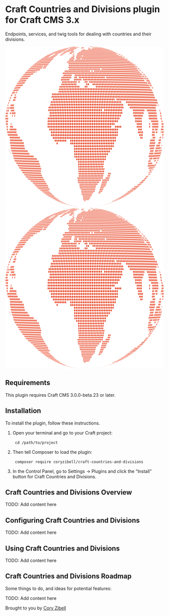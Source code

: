 # Craft Countries and Divisions plugin for Craft CMS 3.x

Endpoints, services, and twig tools for dealing with countries and their divisions.

![Globe](./resources/img/plugin-logo.svg)
<img src="./resources/img/plugin-logo.svg">

## Requirements

This plugin requires Craft CMS 3.0.0-beta.23 or later.

## Installation

To install the plugin, follow these instructions.

1. Open your terminal and go to your Craft project:

        cd /path/to/project

2. Then tell Composer to load the plugin:

        composer require coryzibell/craft-countries-and-divisions

3. In the Control Panel, go to Settings → Plugins and click the “Install” button for Craft Countries and Divisions.

## Craft Countries and Divisions Overview

TODO: Add content here

## Configuring Craft Countries and Divisions

TODO: Add content here

## Using Craft Countries and Divisions

TODO: Add content here

## Craft Countries and Divisions Roadmap

Some things to do, and ideas for potential features:

TODO: Add content here

Brought to you by [Cory Zibell](https://www.twitter.com)
